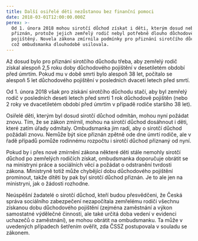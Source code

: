 ```yaml
---
title: Další osiřelé děti nezůstanou bez finanční pomoci
date: 2018-03-01T12:00:00.000Z
perex: >-
  Od 1. února 2018 mohou sirotčí důchod získat i děti, kterým dosud nebyl
  přiznán, protože jejich zemřelý rodič nebyl potřebně dlouho důchodově
  pojištěný. Novela zákona zmírnila podmínky pro přiznání sirotčího důchodu, o
  což ombudsmanka dlouhodobě usilovala.
---
```




Až dosud bylo pro přiznání sirotčího důchodu třeba, aby zemřelý rodič získal alespoň 2,5 roku doby důchodového pojištění v desetiletém období před úmrtím. Pokud mu v době smrti bylo alespoň 38 let, počítalo se alespoň 5 let důchodového pojištění v posledních dvaceti letech před smrtí. 



Od 1. února 2018 však pro získání sirotčího důchodu stačí, aby byl zemřelý rodič v posledních deseti letech před smrtí 1 rok důchodově pojištěn (nebo 2 roky ve dvacetiletém období před úmrtím v případě rodiče staršího 38 let).



Osiřelé děti, kterým byl dosud sirotčí důchod odmítán, mohou nyní požádat znovu. Tím, že se zákon zmírnil, mohou na sirotčí důchod dosáhnout i děti, které zatím úřady odmítaly. Ombudsmanka jim radí, aby o sirotčí důchod požádali znovu. Nemůže být sice přiznán zpětně ode dne úmrtí rodiče, ale v řadě případů pomůže rodinnému rozpočtu i sirotčí důchod přiznaný od nyní.



Pokud by i přes nové zmírnění zákona některé děti stále nemohly sirotčí důchod po zemřelých rodičích získat, ombudsmanka doporučuje obrátit se na ministryni práce a sociálních věcí a požádat o odstranění tvrdosti zákona. Ministryně totiž může chybějící dobu důchodového pojištění prominout, takže dítěti by pak byl sirotčí důchod přiznán. Je to ale jen na ministryni, jak o žádosti rozhodne. 



Neúspěšní žadatelé o sirotčí důchod, kteří budou přesvědčeni, že Česká správa sociálního zabezpečení nezapočítala zemřelému rodiči všechnu získanou dobu důchodového pojištění (zejména zaměstnání a výkon samostatné výdělečné činnosti, ale také určitá doba vedení v evidenci uchazečů o zaměstnání), se mohou obrátit na ombudsmanku. Ta může v uvedených případech šetřením ověřit, zda ČSSZ postupovala v souladu se zákonem.


